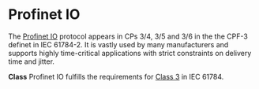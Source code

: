 # Profinet IO

The [Profinet IO](https://en.wikipedia.org/wiki/PROFINET) protocol appears in CPs 3/4, 3/5 and 3/6 in the the CPF-3 definet in IEC 61784-2. It is vastly used by many manufacturers and supports highly time-critical applications with strict constraints on delivery time and jitter.

**Class** Profinet IO fulfills the requirements for [Class 3](pi.md#motion-control-class) in IEC 61784.